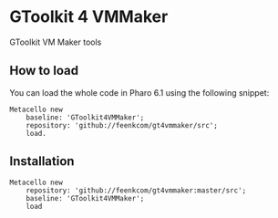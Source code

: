 # GToolkit 4 VMMaker

GToolkit VM Maker tools

## How to load

You can load the whole code in Pharo 6.1 using the following snippet:

```Smalltalk
Metacello new
    baseline: 'GToolkit4VMMaker';
    repository: 'github://feenkcom/gt4vmmaker/src';
    load.
```
## Installation```stMetacello new	repository: 'github://feenkcom/gt4vmmaker:master/src';	baseline: 'GToolkit4VMMaker';	load```